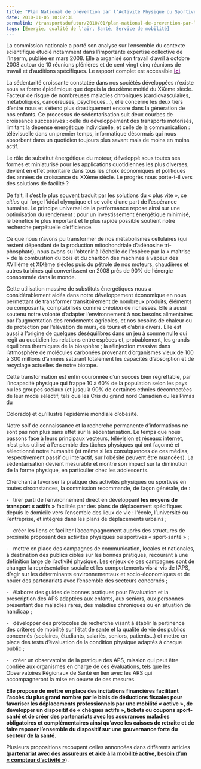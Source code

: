 ```yaml
---
title: "Plan National de prévention par l’Activité Physique ou Sportive"
date: 2010-01-05 10:02:31
permalink: /transportsdufutur/2010/01/plan-national-de-prevention-par-lactivite-physique-ou-sportive.html
tags: [Energie, qualité de l'air, Santé, Service de mobilité]
---
```


<p class="MsoNormal"><span>La commission nationale a porté son analyse sur l’ensemble du contexte scientifique étudié notamment dans l’importante expertise collective de l’Inserm, publiée en mars 2008. Elle a organisé son travail d’avril à octobre 2008 autour de 10 réunions plénières et de cent vingt cinq réunions de travail et d’auditions spécifiques. Le rapport complet est accessible <strong><span style="text-decoration: underline"><a href="http://www.sante-sports.gouv.fr/plan-national-de-prevention-par-l-activite-physique-ou-sportive-pnaps.html"><font color="#800080">ici</font></a></span></strong>.</span></p> <p class="MsoNormal"><strong><span></span></strong></p> <p class="MsoNormal"><span>La sédentarité croissante constatée dans nos sociétés développées n’existe sous sa forme épidémique que depuis la deuxième moitié du XXème siècle. Facteur de risque de nombreuses maladies chroniques (cardiovasculaires, métaboliques, cancéreuses, psychiques…), elle concerne les deux tiers d’entre nous et s’étend plus drastiquement encore dans la génération de nos enfants. Ce processus de sédentarisation suit deux courbes de croissance successives : celle du développement des transports motorisés, limitant la dépense énergétique individuelle, et celle de la communication : télévisuelle dans un premier temps, informatique désormais qui nous absorbent dans un quotidien toujours plus savant mais de moins en moins actif.</span></p> <p class="MsoNormal"><span></span></p> <p class="MsoNormal"><span>Le rôle de substitut énergétique du moteur, développé sous toutes ses formes et miniaturisé pour les applications quotidiennes les plus diverses, devient en effet prioritaire dans tous les choix économiques et politiques des années de croissance du XXème siècle. Le progrès nous porte-t-il vers des solutions de facilité ? </span></p> <p class="MsoNormal"><span></span></p>   <!--more-->  <p class="MsoNormal"><span>De fait, il s’est le plus souvent traduit par les solutions du « plus vite », ce <em>citius </em>qui forge l’idéal olympique et se voile d’une part de l’espérance humaine. Le principe universel de la performance repose ainsi sur une optimisation du rendement : pour un investissement énergétique minimisé, le bénéfice le plus important et le plus rapide possible soutient notre recherche perpétuelle d’efficience.</span></p> <p class="MsoNormal"><span>Ce que nous n’avons pu transformer de nos métabolismes cellulaires (qui restent dépendant de la production mitochondriale d’adénosine tri-phosphate), nous avons su l’obtenir à l’échelle de l’espèce par la « maîtrise » de la combustion du bois et du charbon des machines à vapeur des XVIIIème et XIXème siècles puis du pétrole de nos moteurs, chaudières et autres turbines qui convertissent en 2008 près de 90% de l’énergie consommée dans le monde.</span></p> <p class="MsoNormal"><span></span></p> <p class="MsoNormal"><span>Cette utilisation massive de substituts énergétiques nous a considérablement aidés dans notre développement économique en nous permettant de transformer transitoirement de nombreux produits, éléments ou composants, comptabilisés comme <em>création </em>de richesses. Elle a aussi soutenu notre volonté d’adapter l’environnement à nos besoins alimentaires par l’augmentation des rendements agricoles, et nos besoins de chaleur ou de protection par l’élévation de murs, de tours et d’abris divers. Elle est aussi à l’origine de quelques déséquilibres dans un jeu à somme nulle qui régit au quotidien les relations entre espèces et, probablement, les grands équilibres thermiques de la biosphère ; la réinjection massive dans l’atmosphère de molécules carbonées provenant d’organismes vieux de 100 à 300 millions d’années saturant totalement les capacités d’absorption et de recyclage actuelles de notre biotope.</span></p> <p class="MsoNormal"><span></span></p> <p class="MsoNormal"><span>Cette transformation est enfin couronnée d’un succès bien regrettable, par l’incapacité physique qui frappe 10 à 60% de la population selon les pays ou les groupes sociaux (et jusqu’à 90% de certaines ethnies déconnectées de leur mode sélectif, tels que les Cris du grand nord Canadien ou les Pimas du</span></p> <p class="MsoNormal"><span>Colorado) et qu’illustre l’épidémie mondiale d’obésité.</span></p> <p class="MsoNormal"><span>Notre soif de connaissance et la recherche permanente d’informations ne sont pas non plus sans effet sur la sédentarisation. Le temps que nous passons face à leurs principaux vecteurs, télévision et réseaux internet, n’est plus utilisé à l’ensemble des tâches physiques qui ont façonné et sélectionné notre humanité (et même si les conséquences de ces médias, respectivement passif ou interactif, sur l’obésité peuvent être nuancées). La sédentarisation devient mesurable et montre son impact sur la diminution de la forme physique, en particulier chez les adolescents.</span></p> <p class="MsoNormal"><span></span></p> <p class="MsoNormal"><span>Cherchant à favoriser la pratique des activités physiques ou sportives en toutes circonstances, la commission recommande, de façon générale, de :</span></p> <p class="MsoNormal"><span><span>-<span>   </span></span></span><span dir="ltr"><span>tirer parti de l’environnement direct en développant <strong>les moyens de transport « actifs »</strong> facilités par des plans de déplacement spécifiques depuis le domicile vers l’ensemble des lieux de vie : l’école, l’université ou l’entreprise, et intégrés dans les plans de déplacements urbains ;</span></span></p> <p class="MsoNormal"><span><span>-<span>   </span></span></span><span dir="ltr"><span>créer les liens et faciliter l’accompagnement auprès des structures de proximité proposant des activités physiques ou sportives « sport-santé » ;</span></span></p> <p class="MsoNormal"><span><span>-<span>   </span></span></span><span dir="ltr"><span>mettre en place des campagnes de communication, locales et nationales, à destination des publics cibles sur les bonnes pratiques, recourant à une définition large de l’activité physique. Les enjeux de ces campagnes sont de changer la représentation sociale et les comportements vis-à-vis de l’APS, d’agir sur les déterminants environnementaux et socio-économiques et de nouer des partenariats avec l’ensemble des secteurs concernés ;</span></span></p> <p class="MsoNormal"><span><span>-<span>   </span></span></span><span dir="ltr"><span>élaborer des guides de bonnes pratiques pour l’évaluation et la prescription des APS adaptées aux enfants, aux seniors, aux personnes présentant des maladies rares, des maladies chroniques ou en situation de handicap ;</span></span></p> <p class="MsoNormal"><span><span>-<span>   </span></span></span><span dir="ltr"><span>développer des protocoles de recherche visant à établir la pertinence des critères de mobilité sur l’état de santé et la qualité de vie des publics concernés (scolaires, étudiants, salariés, seniors, patients…) et mettre en place des tests d’évaluation de la condition physique adaptés à chaque public ;</span></span></p> <p class="MsoNormal"><span><span>-<span>   </span></span></span><span dir="ltr"><span>créer un observatoire de la pratique des APS, mission qui peut être confiée aux organismes en charge de ces évaluations, tels que les Observatoires Régionaux de Santé en lien avec les ARS qui accompagneront la mise en oeuvre de ces mesures.</span></span></p> <p class="MsoNormal"><span></span></p> <p class="MsoNormal"><strong><span>Elle propose de mettre en place des incitations financières facilitant l’accès du plus grand nombre par le biais de déductions fiscales pour favoriser les déplacements professionnels par une mobilité « active », de développer un dispositif de « chèques actifs », tickets ou coupons sport-santé et de créer des partenariats avec les assurances maladies obligatoires et complémentaires ainsi qu’avec les caisses de retraite et de faire reposer l’ensemble du dispositif sur une gouvernance forte du secteur de la santé.</span></strong></p> <p class="MsoNormal"><span></span></p><span>Plusieurs propositions recoupent celles annoncées dans différents articles (<strong><span style="text-decoration: underline"><a href="https://gabrielplassat.github.io/transportsdufutur/2009/11/mobilite-obesite-sante-innovons-vite.html">partenariat avec des assureurs et aide à la mobilité active</a>, <a href="https://gabrielplassat.github.io/transportsdufutur/2009/12/philips-directlife-le-lien-activite-physique-sante.html">besoin d’un « compteur d’activité</a> »</span></strong>).</span>
